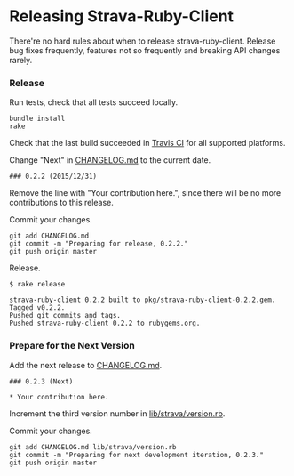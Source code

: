 # Releasing Strava-Ruby-Client

There're no hard rules about when to release strava-ruby-client. Release bug fixes frequently, features not so frequently and breaking API changes rarely.

### Release

Run tests, check that all tests succeed locally.

```
bundle install
rake
```

Check that the last build succeeded in [Travis CI](https://travis-ci.org/dblock/strava-ruby-client) for all supported platforms.

Change "Next" in [CHANGELOG.md](CHANGELOG.md) to the current date.

```
### 0.2.2 (2015/12/31)
```

Remove the line with "Your contribution here.", since there will be no more contributions to this release.

Commit your changes.

```
git add CHANGELOG.md
git commit -m "Preparing for release, 0.2.2."
git push origin master
```

Release.

```
$ rake release

strava-ruby-client 0.2.2 built to pkg/strava-ruby-client-0.2.2.gem.
Tagged v0.2.2.
Pushed git commits and tags.
Pushed strava-ruby-client 0.2.2 to rubygems.org.
```

### Prepare for the Next Version

Add the next release to [CHANGELOG.md](CHANGELOG.md).

```
### 0.2.3 (Next)

* Your contribution here.
```

Increment the third version number in [lib/strava/version.rb](lib/strava/version.rb).

Commit your changes.

```
git add CHANGELOG.md lib/strava/version.rb
git commit -m "Preparing for next development iteration, 0.2.3."
git push origin master
```
